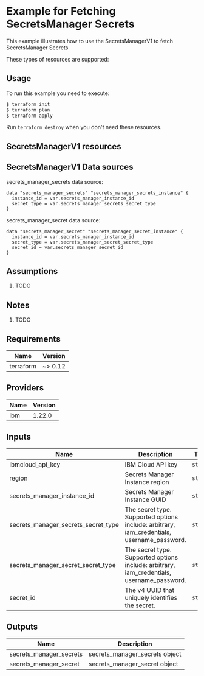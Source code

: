 # Example for Fetching SecretsManager Secrets

This example illustrates how to use the SecretsManagerV1 to fetch SecretsManager Secrets

These types of resources are supported:


## Usage

To run this example you need to execute:

```bash
$ terraform init
$ terraform plan
$ terraform apply
```

Run `terraform destroy` when you don't need these resources.


## SecretsManagerV1 resources


## SecretsManagerV1 Data sources

secrets_manager_secrets data source:

```hcl
data "secrets_manager_secrets" "secrets_manager_secrets_instance" {
  instance_id = var.secrets_manager_instance_id
  secret_type = var.secrets_manager_secrets_secret_type
}
```
secrets_manager_secret data source:

```hcl
data "secrets_manager_secret" "secrets_manager_secret_instance" {
  instance_id = var.secrets_manager_instance_id
  secret_type = var.secrets_manager_secret_secret_type
  secret_id = var.secrets_manager_secret_id
}
```

## Assumptions

1. TODO

## Notes

1. TODO

## Requirements

| Name | Version |
|------|---------|
| terraform | ~> 0.12 |

## Providers

| Name | Version |
|------|---------|
| ibm | 1.22.0 |

## Inputs

| Name | Description | Type | Default | Required |
|------|-------------|------|---------|----------|
| ibmcloud\_api\_key | IBM Cloud API key | `string` |  | true |
| region | Secrets Manager Instance region | `string` | us-south | false |
| secrets\_manager\_instance\_id | Secrets Manager Instance GUID | `string` |  | true |
| secrets\_manager\_secrets\_secret\_type | The secret type. Supported options include: arbitrary, iam_credentials, username_password. | `string` | null | false |
| secrets\_manager\_secret\_secret\_type | The secret type. Supported options include: arbitrary, iam_credentials, username_password. | `string` |  | true |
| secret\_id | The v4 UUID that uniquely identifies the secret. | `string` |  | true |

## Outputs

| Name | Description |
|------|-------------|
| secrets\_manager\_secrets | secrets\_manager\_secrets object |
| secrets\_manager\_secret | secrets\_manager\_secret object |

